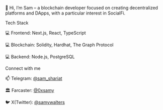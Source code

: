 👋 Hi, I’m Sam – a blockchain developer focused on creating decentralized platforms and DApps, with a particular interest in SocialFi.


Tech Stack

💻 Frontend: Next.js, React, TypeScript

💻 Blockchain: Solidity, Hardhat, The Graph Protocol

💻 Backend: Node.js, PostgreSQL



Connect with me

📫 Telegram: <a href="https://t.me/sam_shariat" target="_blank">@sam_shariat</a>

🏛️ Farcaster: <a href="https://warpcast.xyz/0xsamy" target="_blank">@0xsamy</a>

🐦 X(Twitter): <a href="https://x.com/SamyWalters" target="_blank">@samywalters</a>


<!---
sam-shariat/sam-shariat is a ✨ special ✨ repository because its `README.md` (this file) appears on your GitHub profile.
You can click the Preview link to take a look at your changes.
--->
